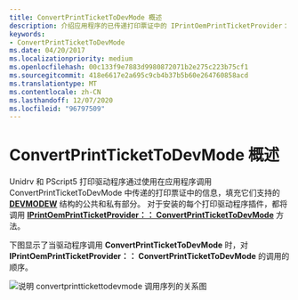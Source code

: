 ```yaml
---
title: ConvertPrintTicketToDevMode 概述
description: 介绍应用程序的已传递打印票证中的 IPrintOemPrintTicketProvider：： ConvertPrintTicketToDevMode 方法使用情况。
keywords:
- ConvertPrintTicketToDevMode
ms.date: 04/20/2017
ms.localizationpriority: medium
ms.openlocfilehash: 00c133f9e7883d9980872071b2e275c223b75cf1
ms.sourcegitcommit: 418e6617e2a695c9cb4b37b5b60e264760858acd
ms.translationtype: MT
ms.contentlocale: zh-CN
ms.lasthandoff: 12/07/2020
ms.locfileid: "96797509"
---
```

# <a name="convertprinttickettodevmode-overview"></a>ConvertPrintTicketToDevMode 概述


Unidrv 和 PScript5 打印驱动程序通过使用在应用程序调用 ConvertPrintTicketToDevMode 中传递的打印票证中的信息，填充它们支持的 [**DEVMODEW**](/windows/win32/api/wingdi/ns-wingdi-devmodew) 结构的公共和私有部分。 对于安装的每个打印驱动程序插件，都将调用 [**IPrintOemPrintTicketProvider：： ConvertPrintTicketToDevMode**](/windows-hardware/drivers/ddi/prcomoem/nf-prcomoem-iprintoemprintticketprovider-convertprinttickettodevmode) 方法。

下图显示了当驱动程序调用 **ConvertPrintTicketToDevMode** 时，对 **IPrintOemPrintTicketProvider：： ConvertPrintTicketToDevMode** 的调用的顺序。

![说明 convertprinttickettodevmode 调用序列的关系图](images/ptpcpt2dm-uml.gif)
